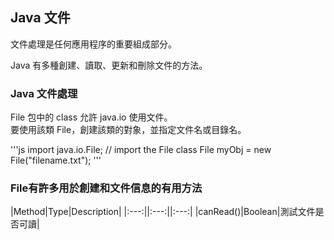 ## Java 文件

文件處理是任何應用程序的重要組成部分。

Java 有多種創建、讀取、更新和刪除文件的方法。

### Java 文件處理
File 包中的 class 允許 java.io 使用文件。   
要使用該類 File，創建該類的對象，並指定文件名或目錄名。

'''js
import java.io.File;  // import the File class
File myObj = new File("filename.txt"); 
'''

### File有許多用於創建和文件信息的有用方法
|Method|Type|Description|
|:---:||:---:||:---:|
|canRead()|Boolean|測試文件是否可讀|

